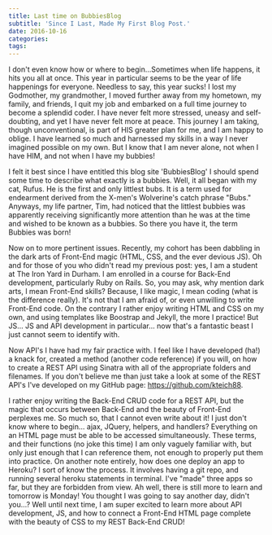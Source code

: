 ```yaml
---
title: Last time on BubbiesBlog
subtitle: 'Since I Last, Made My First Blog Post.'
date: 2016-10-16
categories:
tags:
---
```


I don't even know how or where to begin...Sometimes when life happens, it hits you all at once. This year in particular seems to be the year of life happenings for everyone. Needless to say, this year sucks! I lost my Godmother, my grandmother, I moved further away from my hometown, my family, and friends, I quit my job and embarked on a full time journey to become a splendid coder. I have never felt more stressed, uneasy and self-doubting, and yet I have never felt more at peace. This journey I am taking, though unconventional, is part of HIS greater plan for me, and I am happy to oblige. I have learned so much and harnessed my skills in a way I never imagined possible on my own. But I know that I am never alone, not when I have HIM, and not when I have my bubbies!

I felt it best since I have entitled this blog site 'BubbiesBlog' I should spend some time to describe what exactly is a bubbies. Well, it all began with my cat, Rufus. He is the first and only littlest bubs. It is a term used for endearment derived from the X-men's Wolverine's catch phrase "Bubs." Anyways, my life partner, Tim, had noticed that the littlest bubbies was apparently receiving significantly more attention than he was at the time and wished to be known as a bubbies. So there you have it, the term Bubbies was born!

Now on to more pertinent issues. Recently, my cohort has been dabbling in the dark arts of Front-End magic (HTML, CSS, and the ever devious JS). Oh and for those of you who didn't read my previous post: yes, I am a student at The Iron Yard in Durham. I am enrolled in a course for Back-End development, particularly Ruby on Rails. So, you may ask, why mention dark arts, I mean Front-End skills? Because, I like magic, I mean coding (what is the difference really). It's not that I am afraid of, or even unwilling to write Front-End code. On the contrary I rather enjoy writing HTML and CSS on my own, and using templates like Boostrap and Jekyll, the more I practice! But JS... JS and API development in particular... now that's a fantastic beast I just cannot seem to identify with.

Now API's I have had my fair practice with. I feel like I have developed (ha!) a knack for, created a method (another code reference) if you will, on how to create a REST API using Sinatra with all of the appropriate folders and filenames. If you don't believe me than just take a look at some of the REST API's I've developed on my GitHub page: <https://github.com/kteich88>.

I rather enjoy writing the Back-End CRUD code for a REST API, but the magic that occurs between Back-End and the beauty of Front-End perplexes me. So much so, that I cannot even write about it! I just don't know where to begin... ajax, JQuery, helpers, and handlers? Everything on an HTML page must be able to be accessed simultaneously. These terms, and their functions (no joke this time) I am only vaguely familiar with, but only just enough that I can reference them, not enough to properly put them into practice. On another note entirely, how does one deploy an app to Heroku? I sort of know the process. It involves having a git repo, and running several heroku statements in terminal. I've "made" three apps so far, but they are forbidden from view. Ah well, there is still more to learn and tomorrow is Monday! You thought I was going to say another day, didn't you...? Well until next time, I am super excited to learn more about API development, JS, and how to connect a Front-End HTML page complete with the beauty of CSS to my REST Back-End CRUD!
